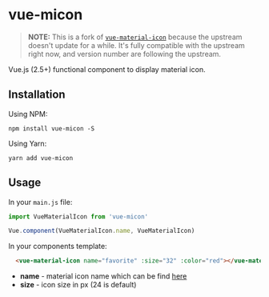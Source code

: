 # vue-micon

> **NOTE:** This is a fork of [`vue-material-icon`](https://github.com/achwilko/vue-material-icon) because the
upstream doesn't update for a while. It's fully compatible with the upstream right now, and version number are
following the upstream.

Vue.js (2.5+) functional component to display material icon.

## Installation
Using NPM:
```
npm install vue-micon -S
```

Using Yarn:
```
yarn add vue-micon
```

## Usage
In your `main.js` file:
```js
import VueMaterialIcon from 'vue-micon'

Vue.component(VueMaterialIcon.name, VueMaterialIcon)
```

In your components template:
```html
  <vue-material-icon name="favorite" :size="32" :color="red"></vue-material-icon>
```
- **name** - material icon name which can be find [here](https://material.io/icons/)
- **size** - icon size in px (24 is default)
